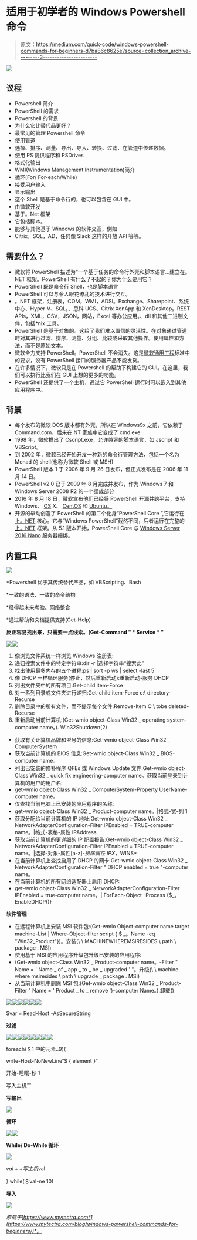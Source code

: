 # 适用于初学者的 Windows Powershell 命令

> 原文：<https://medium.com/quick-code/windows-powershell-commands-for-beginners-d7ba86c8625e?source=collection_archive---------3----------------------->

![](img/3b491d4fcc8c17a536c72a2842a25cc1.png)

## **议程**

*   Powershell 简介
*   PowerShell 的需求
*   Powershell 的背景
*   为什么它比替代品更好？
*   最常见的管理 Powershell 命令
*   使用管道
*   选择、排序、测量、导出、导入、转换、过滤、在管道中传递数据。
*   使用 PS 提供程序和 PSDrives
*   格式化输出
*   WMI(Windows Management Instrumentation)简介
*   循环(For/ For-each/While)
*   接受用户输入
*   显示输出
*   这个 Shell 是基于命令行的，也可以包含在 GUI 中。
*   由微软开发
*   基于。Net 框架
*   它包括脚本。
*   能够与其他基于 Windows 的软件交互，例如
*   Citrix，SQL，AD，任何像 Slack 这样的开放 API 等等。

## **需要什么？**

*   微软将 PowerShell 描述为“一个基于任务的命令行外壳和脚本语言…建立在。NET 框架。PowerShell 有什么了不起的？你为什么要用它？
*   PowerShell 既是命令行 Shell，也是脚本语言
*   PowerShell 可以与令人眼花缭乱的技术进行交互。
*   。NET 框架，注册表，COM，WMI，ADSI。Exchange、Sharepoint、系统中心、Hyper-V、SQL。、思科 UCS、Citrix XenApp 和 XenDesktop。REST APIs，XML，CSV，JSON，网站，Excel 等办公应用。、dll 和其他二进制文件，包括*nix 工具。
*   PowerShell 是基于对象的。这给了我们难以置信的灵活性。在对象通过管道时对其进行过滤、排序、测量、分组、比较或采取其他操作。使用属性和方法，而不是原始文本。
*   微软全力支持 PowerShell。PowerShell 不会消失。这是[微软通用工程](https://www.microsoft.com/cec/en/us/cec-overview.aspx)标准中的要求，没有 PowerShell 接口的服务器产品不能发货。
*   在许多情况下，微软只是在 Powershell 的帮助下构建它的 GUI。在这里，我们可以执行比我们在 GUI 上想的更多的功能。
*   PowerShell 还提供了一个主机，通过它 PowerShell 运行时可以嵌入到其他应用程序中。

## **背景**

*   每个发布的微软 DOS 版本都有外壳，所以在 Windows9x 之前，它依赖于 Command.com，后来在 NT 家族中它变成了 cmd.exe
*   1998 年，微软推出了 Cscript.exe，允许兼容的脚本语言，如 Jscript 和 VBScript。
*   到 2002 年，微软已经开始开发一种新的命令行管理方法，包括一个名为 Monad 的 shell(也称为微软 Shell 或 MSH)
*   PowerShell 版本 1 于 2006 年 9 月 26 日发布，但正式发布是在 2006 年 11 月 14 日。
*   PowerShell v2.0 已于 2009 年 8 月完成并发布，作为 Windows 7 和 Windows Server 2008 R2 的一个组成部分
*   2016 年 8 月 18 日，微软宣布他们已经将 PowerShell 开源并跨平台，支持 Windows、 [OS](https://en.wikipedia.org/wiki/OS_X) X、 [CentOS](https://en.wikipedia.org/wiki/CentOS) 和 [Ubuntu。](https://en.wikipedia.org/wiki/Ubuntu_(operating_system))
*   开源的举动创造了 PowerShell 的第二个化身“PowerShell Core ”,它运行在[上。NET](https://en.wikipedia.org/wiki/.NET_Core) 核心。它与“Windows PowerShell”截然不同，后者运行在完整的[上。NET](https://en.wikipedia.org/wiki/.NET_Framework) 框架。从 5.1 版本开始，PowerShell Core 与 [Windows Server 2016 Nano](https://en.wikipedia.org/wiki/Windows_Server_2016) 服务器捆绑。

## **内置工具**

![](img/abbbf9f72becbfdbeca939ba90ef6969.png)

*Powershell 优于其传统替代产品，如 VBScripting、Bash

*一致的语法、一致的命令结构

*经得起未来考验。网络整合

*通过帮助和文档提供支持(Get-Help)

**反正容易找出来，只需要一点线索。(Get-Command " * Service * "**

![](img/7b1f12d2d1068719b4e179b15636e06b.png)![](img/d86665f5c3b10cdc26591a89a84f7561.png)

1.  像浏览文件系统一样浏览 Windows 注册表:
2.  递归搜索文件中的特定字符串:dir -r |选择字符串“搜索此”
3.  找出使用最多内存的五个进程:ps | sort -p ws | select -last 5
4.  像 DHCP 一样循环服务(停止，然后重新启动):重新启动-服务 DHCP
5.  列出文件夹中的所有项目:Get-child item-Force
6.  对一系列目录或文件夹进行递归:Get-child item-Force c:\ directory-Recurse
7.  删除目录中的所有文件，而不提示每个文件:Remove-Item C:\ tobe deleted-Recurse
8.  重新启动当前计算机:(Get-wmio object-Class Win32 _ operating system-computer name。). Win32Shutdown(2)

*   获取有关计算机品牌和型号的信息:Get-wmio object-Class Win32 _ ComputerSystem
*   获取当前计算机的 BIOS 信息:Get-wmio object-Class Win32 _ BIOS-computer name。
*   列出已安装的修补程序 QFEs 或 Windows Update 文件:Get-wmio object-Class Win32 _ quick fix engineering-computer name。获取当前登录到计算机的用户的用户名:
*   get-wmio object-Class Win32 _ ComputerSystem-Property UserName-computer name。
*   仅查找当前电脑上已安装的应用程序的名称:
*   get-wmio object-Class Win32 _ Product-computer name。|格式-宽-列 1
*   获取分配给当前计算机的 IP 地址:Get-wmio object-Class Win32 _ NetworkAdapterConfiguration-Filter IPEnabled = TRUE-computer name。|格式-表格-属性 IPAddress
*   获取当前计算机的更详细的 IP 配置报告:Get-wmio object-Class Win32 _ NetworkAdapterConfiguration-Filter IPEnabled = TRUE-computer name。|选择-对象-属性[a-z]*-排除属性 IPX*，WINS*
*   在当前计算机上查找启用了 DHCP 的网卡:Get-wmio object-Class Win32 _ NetworkAdapterConfiguration-Filter " DHCP enabled = true "-computer name。
*   在当前计算机的所有网络适配器上启用 DHCP:
*   get-wmio object-Class Win32 _ NetworkAdapterConfiguration-Filter IPEnabled = true-computer name。| ForEach-Object -Process {$_。EnableDHCP()}

**软件管理**

*   在远程计算机上安装 MSI 软件包:(Get-wmio Object-computer name target machine-List | Where-Object-filter script { $ _。Name -eq "Win32_Product"})。安装(\ \ MACHINEWHEREMSIRESIDES \ path \ package . MSI)
*   使用基于 MSI 的应用程序升级包升级已安装的应用程序:
*   (Get-wmio object-Class Win32 _ Product-computer name。-Filter " Name = ' Name _ of _ app _ to _ be _ upgraded ' "。升级(\ \ machine where msiresides \ path \ upgrade _ package . MSI)
*   从当前计算机中删除 MSI 包:(Get-wmio object-Class Win32 _ Product-Filter " Name = ' Product _ to _ remove ')-computer Name。).卸载()

![](img/a3ab924ae4cd823392d686f3abda8de4.png)![](img/0b4a62bff7c336a1ac799fec97c0a254.png)![](img/e8c1a294824fe77a6cde1e1ded2700a7.png)![](img/a087d73e959eeb5b7d8fac01456c9312.png)![](img/340ffa324463f255a320bc7c608f54cf.png)![](img/a164e41dd37d62089b25a8126f5de6f1.png)

$var = Read-Host -AsSecureString

**过滤**

![](img/f25231bb1d22a9644d7eed70b6222081.png)![](img/29ac071b81bb61384a4e2efa6282dc50.png)![](img/c57980f5c8ac380ed17b13e05e03fd0c.png)![](img/d8cbc720ec4206f1f787fdb95538fc9c.png)![](img/2206cabc2047fc014f41b2247fa08e50.png)![](img/bfcccced05580c9abe812c27ea004713.png)![](img/0019bb84478e2e26c88235e131e9e5da.png)![](img/a50cbf3604828106ec6a56ec860662a3.png)

foreach(＄1 中的元素..9){

write-Host-NoNewLine“$ { element }”

开始-睡眠-秒 1

写入主机""

**写输出**

![](img/002458bebfec95b37dba74fe7bd5cf62.png)

**循环**

![](img/b6ab06c0f08896cdcac2e4cbf9eff137.png)![](img/03d5e01d622f3d144dc9a26b24189606.png)

**While/ Do-While 循环**

![](img/211a808c89c61628ec6e25302910c375.png)

$val++写主机$val

} while(＄val-ne 10)

**导入**

![](img/ee2958519dbf44597b025ca09e2eadd5.png)

*原载于*[*https://www.mytectra.com*](https://www.mytectra.com/blog/windows-powershell-commands-for-beginners/)*。*